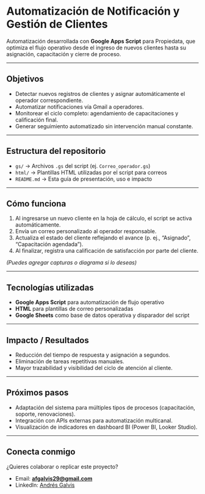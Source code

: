 # Automatización de Notificación y Gestión de Clientes

Automatización desarrollada con **Google Apps Script** para Propiedata, que optimiza el flujo operativo desde el ingreso de nuevos clientes hasta su asignación, capacitación y cierre de proceso.

---

##  Objetivos

- Detectar nuevos registros de clientes y asignar automáticamente el operador correspondiente.  
- Automatizar notificaciones vía Gmail a operadores.  
- Monitorear el ciclo completo: agendamiento de capacitaciones y calificación final.  
- Generar seguimiento automatizado sin intervención manual constante.

---

##  Estructura del repositorio

- `gs/` → Archivos `.gs` del script (ej. `Correo_operador.gs`)  
- `html/` → Plantillas HTML utilizadas por el script para correos  
- `README.md` → Esta guía de presentación, uso e impacto

---

##  Cómo funciona

1. Al ingresarse un nuevo cliente en la hoja de cálculo, el script se activa automáticamente.  
2. Envía un correo personalizado al operador responsable.  
3. Actualiza el estado del cliente reflejando el avance (p. ej., “Asignado”, “Capacitación agendada”).  
4. Al finalizar, registra una calificación de satisfacción por parte del cliente.  

*(Puedes agregar capturas o diagrama si lo deseas)*

---

##  Tecnologías utilizadas

- **Google Apps Script** para automatización de flujo operativo  
- **HTML** para plantillas de correo personalizadas  
- **Google Sheets** como base de datos operativa y disparador del script

---

##  Impacto / Resultados

- Reducción del tiempo de respuesta y asignación a segundos.  
- Eliminación de tareas repetitivas manuales.  
- Mayor trazabilidad y visibilidad del ciclo de atención al cliente.  

---

##  Próximos pasos

- Adaptación del sistema para múltiples tipos de procesos (capacitación, soporte, renovaciones).  
- Integración con APIs externas para automatización multicanal.  
- Visualización de indicadores en dashboard BI (Power BI, Looker Studio).

---

##  Conecta conmigo

¿Quieres colaborar o replicar este proyecto?  
- Email: **afgalvis29@gmail.com**  
- LinkedIn: [Andrés Galvis](https://www.linkedin.com/in/andresgalvis99)

